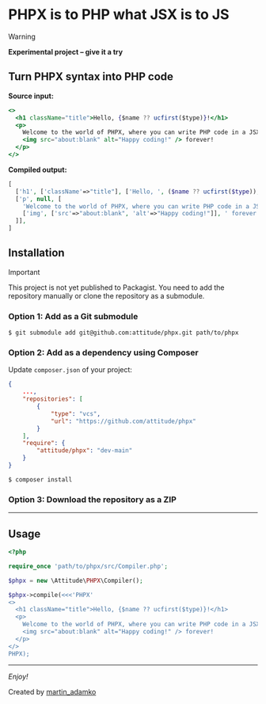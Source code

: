 # PHPX is to PHP what JSX is to JS

> [!WARNING]
> **Experimental project – give it a try**

## Turn PHPX syntax into PHP code

**Source input:**


```jsx
<>
  <h1 className="title">Hello, {$name ?? ucfirst($type)}!</h1>
  <p>
    Welcome to the world of PHPX, where you can write PHP code in a JSX-like syntax.
    <img src="about:blank" alt="Happy coding!" /> forever!
  </p>
</>
```

**Compiled output:**

```php
[
  ['h1', ['className'=>"title"], ['Hello, ', ($name ?? ucfirst($type)), '!']],
  ['p', null, [
    'Welcome to the world of PHPX, where you can write PHP code in a JSX-like syntax.',
    ['img', ['src'=>"about:blank", 'alt'=>"Happy coding!"]], ' forever!',
  ]],
]
```


## Installation

> [!IMPORTANT]
> This project is not yet published to Packagist. You need to add the repository manually or clone the repository as a submodule.

### Option 1: Add as a Git submodule

```shell
$ git submodule add git@github.com:attitude/phpx.git path/to/phpx
```

### Option 2: Add as a dependency using Composer

Update `composer.json` of your project:

```json
{
    ...,
    "repositories": [
        {
            "type": "vcs",
            "url": "https://github.com/attitude/phpx"
        }
    ],
    "require": {
        "attitude/phpx": "dev-main"
    }
}
```

```shell
$ composer install
```

### Option 3: Download the repository as a ZIP

---

## Usage

```php
<?php

require_once 'path/to/phpx/src/Compiler.php';

$phpx = new \Attitude\PHPX\Compiler();

$phpx->compile(<<<'PHPX'
<>
  <h1 className="title">Hello, {$name ?? ucfirst($type)}!</h1>
  <p>
    Welcome to the world of PHPX, where you can write PHP code in a JSX-like syntax.
    <img src="about:blank" alt="Happy coding!" /> forever!
  </p>
</>
PHPX);
```

---

*Enjoy!*

Created by [martin_adamko](https://www.threads.net/@martin_adamko)
